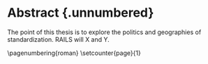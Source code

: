 # Abstract {.unnumbered}

<!-- This is the abstract -->

The point of this thesis is to explore the politics and geographies of standardization. RAILS will X and Y.

\pagenumbering{roman}
\setcounter{page}{1}
